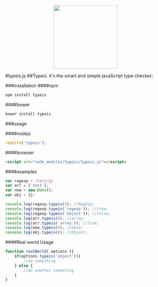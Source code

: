 <p align="center"><a href="https://typeis.github.io/" target="_blank"><img width="200"src="https://typeis.github.io/typeis.png"></a></p>

#typeis.js
##Typeis. it's the smart and simple javaScript type checker;

###installation
####npm
```javascript
npm install typeis
```
####bower
```javascript
bower install typeis
```
###usage

####nodejs
```javascript
require('typeis');
```
####browser
```html
<script src="node_modules/typeis/typeis.js"></script>
```
####examples
```javascript
var regexp = /test/gi
var arr = ['test'];
var now = new Date();
var obj = {};

console.log(regexp.typeis()); //RegExp;
console.log(regexp.typeis('regexp')); //true;
console.log(regexp.typeis('object')); //false;
console.log(arr.typeis()); //array;
console.log(arr.typeis('array')); //true;
console.log(now.typeis()); //Date;
console.log(obj.typeis()); //Object;
```

####Real world Usage

```javascript 
function realWorld( options ){
    if(options.typeis('object')){
        //do something
    } else {
        //do another something
    }
}
```
